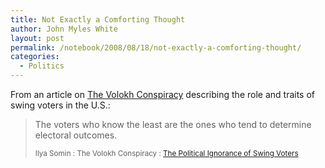```yaml
---
title: Not Exactly a Comforting Thought
author: John Myles White
layout: post
permalink: /notebook/2008/08/18/not-exactly-a-comforting-thought/
categories:
  - Politics
---
```


From an article on [The Volokh Conspiracy](http://www.volokh.com) describing the role and traits of swing voters in the U.S.:

<blockquote>
<p>The voters who know the least are the ones who tend to determine electoral outcomes.</p>

<small>Ilya Somin : The Volokh Conspiracy : <a href="http://volokh.com/posts/1217649519.shtml">The Political Ignorance of Swing Voters</a></small>
</blockquote>
